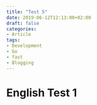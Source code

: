 ```yaml
---
title: "Test 5"
date: 2019-06-12T12:13:00+02:00
draft: false
categories:
- Article
tags:
- Development
- Go
- fast
- Blogging
---
```


# English Test 1
